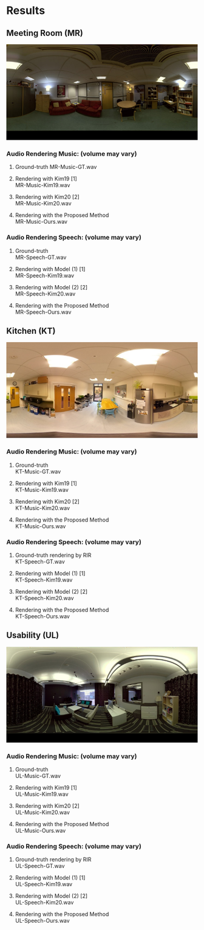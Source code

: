 # Results

## Meeting Room (MR)
![Meeting Room](MeetingRoom.jpg)

### Audio Rendering Music: (volume may vary)
1. Ground-truth 
   MR-Music-GT.wav
     
2. Rendering with Kim19 [1]  
  MR-Music-Kim19.wav
   
3. Rendering with Kim20 [2]  
   MR-Music-Kim20.wav
    
4. Rendering with the Proposed Method  
   MR-Music-Ours.wav
    
### Audio Rendering Speech: (volume may vary)
1. Ground-truth   
   MR-Speech-GT.wav
   
3. Rendering with Model (1) [1]  
   MR-Speech-Kim19.wav
   
4. Rendering with Model (2) [2]  
   MR-Speech-Kim20.wav
   
5. Rendering with the Proposed Method  
   MR-Speech-Ours.wav

## Kitchen (KT)
![Kitchen](Kitchen.jpg)

### Audio Rendering Music: (volume may vary)
1. Ground-truth  
   KT-Music-GT.wav
     
2. Rendering with Kim19 [1]  
  KT-Music-Kim19.wav
   
3. Rendering with Kim20 [2]  
   KT-Music-Kim20.wav
    
4. Rendering with the Proposed Method  
   KT-Music-Ours.wav
    
### Audio Rendering Speech: (volume may vary)
1. Ground-truth rendering by RIR  
   KT-Speech-GT.wav
   
3. Rendering with Model (1) [1]  
   KT-Speech-Kim19.wav
   
4. Rendering with Model (2) [2]  
   KT-Speech-Kim20.wav
   
5. Rendering with the Proposed Method  
   KT-Speech-Ours.wav

## Usability (UL)
![Usability](Usability.jpg)

### Audio Rendering Music: (volume may vary)
1. Ground-truth  
   UL-Music-GT.wav
     
2. Rendering with Kim19 [1]  
  UL-Music-Kim19.wav
   
3. Rendering with Kim20 [2]  
   UL-Music-Kim20.wav
    
4. Rendering with the Proposed Method  
   UL-Music-Ours.wav
    
### Audio Rendering Speech: (volume may vary)
1. Ground-truth rendering by RIR  
   UL-Speech-GT.wav
   
3. Rendering with Model (1) [1]  
   UL-Speech-Kim19.wav
   
4. Rendering with Model (2) [2]  
   UL-Speech-Kim20.wav
   
5. Rendering with the Proposed Method  
   UL-Speech-Ours.wav

